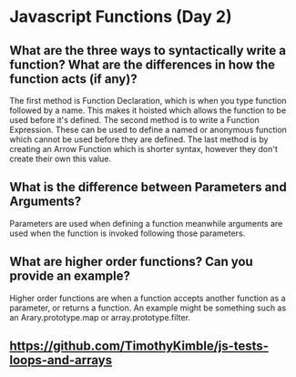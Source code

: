 # Javascript Functions (Day 2)

## What are the three ways to syntactically write a function? What are the differences in how the function acts (if any)? 
The first method is Function Declaration, which is when you type function followed by a name. This makes it hoisted which allows the function to be used before it's defined. The second method is to write a Function Expression. These can be used to define a named or anonymous function which cannot be used before they are defined. The last method is by creating an Arrow Function which is shorter syntax, however they don't create their own this value. 

## What is the difference between Parameters and Arguments?
Parameters are used when defining a function meanwhile arguments are used when the function is invoked following those parameters. 

## What are higher order functions? Can you provide an example?
Higher order functions are when a function accepts another function as a parameter, or returns a function. An example might be something such as an Arary.prototype.map or array.prototype.filter. 







## https://github.com/TimothyKimble/js-tests-loops-and-arrays